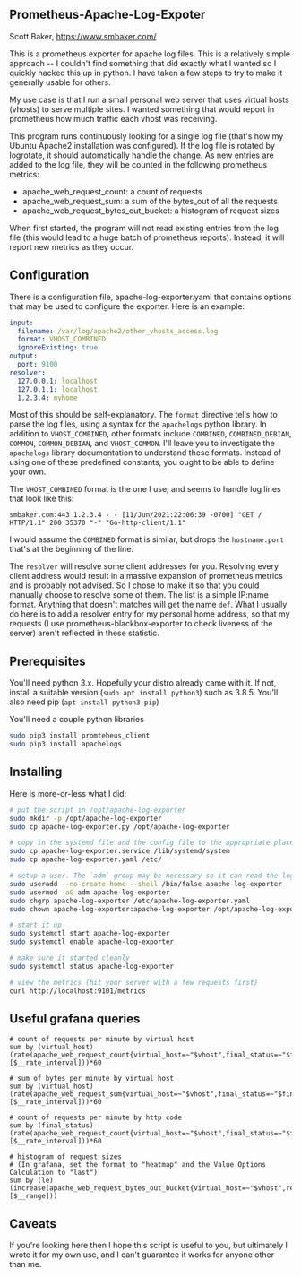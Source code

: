 ## Prometheus-Apache-Log-Expoter

Scott Baker, https://www.smbaker.com/

This is a prometheus exporter for apache log files. This is a relatively simple approach -- I couldn't find something that did exactly what I wanted so I quickly hacked this up in python. I have taken a few steps to try to make it generally usable for others.

My use case is that I run a small personal web server that uses virtual hosts (vhosts) to serve multiple sites. I wanted something that would report in prometheus how much traffic each vhost was receiving.

This program runs continuously looking for a single log file (that's how my Ubuntu Apache2 installation was configured). If the log file is rotated by logrotate, it should automatically handle the change. As new entries are added to the log file, they will be counted in the following prometheus metrics:

* apache_web_request_count: a count of requests
* apache_web_request_sum: a sum of the bytes_out of all the requests
* apache_web_request_bytes_out_bucket: a histogram of request sizes

When first started, the program will not read existing entries from the log file (this would lead to a huge batch of prometheus reports). Instead, it will report new metrics as they occur.

## Configuration

There is a configuration file, apache-log-exporter.yaml that contains options that may be used to configure the exporter. Here is an example:

```yaml
input:
  filename: /var/log/apache2/other_vhosts_access.log
  format: VHOST_COMBINED
  ignoreExisting: true
output:
  port: 9100
resolver:
  127.0.0.1: localhost
  127.0.1.1: localhost
  1.2.3.4: myhome
```

Most of this should be self-explanatory. The `format` directive tells how to parse the log files, using a syntax for the `apachelogs` python library. In addition to `VHOST_COMBINED`, other formats include `COMBINED`, `COMBINED_DEBIAN`, `COMMON`, `COMMON_DEBIAN`, and `VHOST_COMMON`. I'll leave you to investigate the `apachelogs` library documentation to understand these formats. Instead of using one of these predefined constants, you ought to be able to define your own.

The `VHOST_COMBINED` format is the one I use, and seems to handle log lines that look like this:

```log
smbaker.com:443 1.2.3.4 - - [11/Jun/2021:22:06:39 -0700] "GET / HTTP/1.1" 200 35370 "-" "Go-http-client/1.1"
```

I would assume the `COMBINED` format is similar, but drops the `hostname:port` that's at the beginning of the line.

The `resolver` will resolve some client addresses for you. Resolving every client address would result in a massive expansion of prometheus metrics and is probably not advised. So I chose to make it so that you could manually choose to resolve some of them. The list is a simple IP:name format. Anything that doesn't matches will get the name `def`. What I usually do here is to add a resolver entry for my personal home address, so that my requests (I use prometheus-blackbox-exporter to check liveness of the server) aren't reflected in these statistic.

## Prerequisites

You'll need python 3.x. Hopefully your distro already came with it. If not, install a suitable version (`sudo apt install python3`) such as 3.8.5. You'll also need pip  (`apt install python3-pip`)

You'll need a couple python libraries

```bash
sudo pip3 install promteheus_client
sudo pip3 install apachelogs
```

## Installing

Here is more-or-less what I did:

```bash
# put the script in /opt/apache-log-exporter
sudo mkdir -p /opt/apache-log-exporter
sudo cp apache-log-exporter.py /opt/apache-log-exporter

# copy in the systemd file and the config file to the appropriate places
sudo cp apache-log-exporter.service /lib/systemd/system
sudo cp apache-log-exporter.yaml /etc/

# setup a user. The `adm` group may be necessary so it can read the log files.
sudo useradd --no-create-home --shell /bin/false apache-log-exporter
sudo usermod -aG adm apache-log-exporter 
sudo chgrp apache-log-exporter /etc/apache-log-exporter.yaml
sudo chown apache-log-exporter:apache-log-exporter /opt/apache-log-exporter/apache-log-exporter.py

# start it up
sudo systemctl start apache-log-exporter
sudo systemctl enable apache-log-exporter

# make sure it started cleanly
sudo systemctl status apache-log-exporter

# view the metrics (hit your server with a few requests first)
curl http://localhost:9101/metrics
```

## Useful grafana queries

```promql
# count of requests per minute by virtual host
sum by (virtual_host)(rate(apache_web_request_count{virtual_host=~"$vhost",final_status=~"$final_status",server_port=~"$server_port",remote_host=~"$remote_host"}[$__rate_interval]))*60

# sum of bytes per minute by virtual host
sum by (virtual_host)(rate(apache_web_request_sum{virtual_host=~"$vhost",final_status=~"$final_status",server_port=~"$server_port",remote_host=~"$remote_host"}[$__rate_interval]))*60

# count of requests per minute by http code
sum by (final_status)(rate(apache_web_request_count{virtual_host=~"$vhost",final_status=~"$final_status",server_port=~"$server_port",remote_host=~"$remote_host"}[$__rate_interval]))*60

# histogram of request sizes
# (In grafana, set the format to "heatmap" and the Value Options Calculation to "last")
sum by (le) (increase(apache_web_request_bytes_out_bucket{virtual_host=~"$vhost",remote_host=~"$remote_host"}[$__range]))

```

## Caveats

If you're looking here then I hope this script is useful to you, but ultimately I wrote it for my own use, and I can't guarantee it works for anyone other than me.




